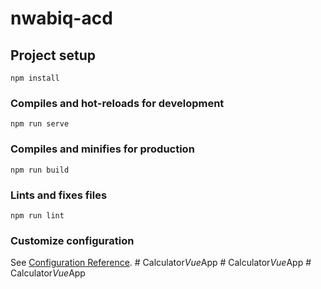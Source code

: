 # nwabiq-acd

## Project setup
```
npm install
```

### Compiles and hot-reloads for development
```
npm run serve
```

### Compiles and minifies for production
```
npm run build
```

### Lints and fixes files
```
npm run lint
```

### Customize configuration
See [Configuration Reference](https://cli.vuejs.org/config/).
#   C a l c u l a t o r _ V u e _ A p p  
 #   C a l c u l a t o r _ V u e _ A p p  
 #   C a l c u l a t o r _ V u e _ A p p  
 